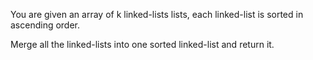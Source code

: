 You are given an array of k linked-lists lists, each linked-list is sorted in ascending order.

Merge all the linked-lists into one sorted linked-list and return it.

